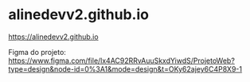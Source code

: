 # alinedevv2.github.io

https://alinedevv2.github.io

Figma do projeto:
https://www.figma.com/file/lx4AC92RRvAuuSkxdYiwdS/ProjetoWeb?type=design&node-id=0%3A1&mode=design&t=OKy62ajey6C4P8X9-1
